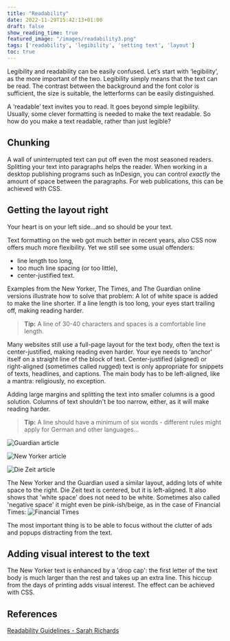 ```yaml
---
title: "Readability"
date: 2022-11-29T15:42:13+01:00
draft: false
show_reading_time: true
featured_image: "/images/readability3.png"
tags: ['readability', 'legibility', 'setting text', 'layout']
toc: true
---
```


Legibility and readability can be easily confused. Let’s start with ‘legibility’, as the more important of the two. Legibility simply means that the text can be read. The contrast between the background and the font color is sufficient, the size is suitable, the letterforms can be easily distinguished. 

<!-- An example of a fancy font that is not so easy to read. -->
 
A ‘readable’ text invites you to read. It goes beyond simple legibility. Usually, some clever formatting is needed to make the text readable. So how do you make a text readable, rather than just legible?

## Chunking

A wall of uninterrupted text can put off even the most seasoned readers. Splitting your text into paragraphs helps the reader. 
When working in a desktop publishing programs such as InDesign, you can control *exactly* the amount of space between the paragraphs. For web publications, this can be achieved with CSS.

## Getting the layout right

Your heart is on your left side...and so should be your text. 

Text formatting on the web got much better in recent years, also CSS now offers much more flexibility. Yet we still see some usual offenders:
- line length too long, 
- too much line spacing (or too little),
- center-justified text.

Examples from the New Yorker, The Times, and The Guardian online versions illustrate how to solve that problem: A lot of white space is added to make the line shorter. If a line length is too long, your eyes start trailing off, making reading harder. 

> **Tip:** A line of 30-40 characters and spaces is a comfortable line length. 

Many websites still use a full-page layout for the text body, often the text is center-justified, making reading even harder. Your eye needs to ‘anchor’ itself on a straight line of the block of text. Center-justified (aligned) or right-aligned (sometimes called rugged) text is only appropriate for snippets of texts, headlines, and captions. The main body has to be left-aligned, like a mantra: religiously, no exception. 

Adding large margins and splitting the text into smaller columns is a good solution. Columns of text shouldn't be too narrow, either, as it will make reading harder. 

> **Tip:** A line should have a minimum of six words - different rules might apply for German and other languages...

![Guardian article](/images/guardian.png)

![New Yorker article](/images/new-yorker.png)

![Die Zeit article](/images/dieZeit.png) 

The New Yorker and the Guardian used a similar layout, adding lots of white space to the right. 
Die Zeit text is centered, but it is left-aligned. It also shows that 'white space' does not need to be white. Sometimes also called 'negative space' it might even be pink-ish/beige, as in the case of Financial Times:
![Financial Times](/images/ft.png)

 The most important thing is to be able to focus without the clutter of ads and popups distracting from the text.

## Adding visual interest to the text

The New Yorker text is enhanced by a 'drop cap': the first letter of the text body is much larger than the rest and takes up an extra line. 
This hiccup from the days of printing adds visual interest. The effect can be achieved with CSS. 

## References
 
[Readability Guidelines - Sarah Richards](https://readabilityguidelines.co.uk/) 
<!-- Chris Coyer explains the technique in CSS tricks. -->